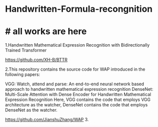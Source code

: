 
# Handwritten-Formula-recongnition

# # all works are here

1.Handwritten Mathematical Expression Recognition with Bidirectionally Trained Transformer

https://github.com/XH-B/BTTR

2.This repository contains the source code for WAP introduced in the following papers:

VGG: Watch, attend and parse: An end-to-end neural network based approach to handwritten mathematical expression recognition
DenseNet: Multi-Scale Attention with Dense Encoder for Handwritten Mathematical Expression Recognition
Here, VGG contains the code that employs VGG architecture as the watcher, DenseNet contains the code that employs DenseNet as the watcher.

https://github.com/JianshuZhang/WAP
3.
